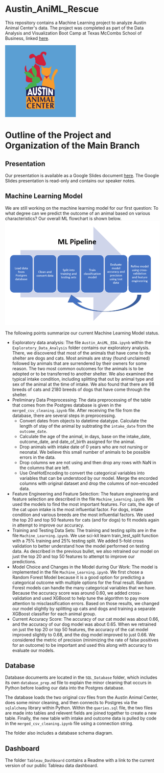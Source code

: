 # Austin_AniML_Rescue
This repository contains a Machine Learning project to analyze Austin Animal Center's data. The project was completed as part of the Data Analysis and Visualization Boot Camp at Texas McCombs School of Business, linked [here](https://techbootcamps.utexas.edu/data/).

![AAC_graphic](https://github.com/ilaha/Austin_AniML_Rescue/blob/main/Images/AAC_graphic.PNG)


# Outline of the Project and Organization of the Main Branch

## Presentation
Our presentation is available as a Google Slides document [here](https://docs.google.com/presentation/d/120N6hRfooHchPLMDeCw5GEKs5dT-I0a_T48jhp-UGSE/edit?usp=sharing). The Google Slides presentation is read-only and contains our speaker notes.  


## Machine Learning Model
We are still working on the machine learning model for our first question: To what degree can we predict the outcome of an animal based on various characteristics? Our overall ML flowchart is shown below.
![Machine_Learning_Flowchart](https://github.com/ilaha/Austin_AniML_Rescue/blob/main/Images/MachineLearning_Pipeline.png)

The following points summarize our current Machine Learning Model status.
- Exploratory data analysis: The file `Austin_AniML_EDA.ipynb` within the `Exploratory_Data_Analysis` folder contains our exploratory analysis. There, we discovered that most of the animals that have come to the shelter are dogs and cats. Most animals are stray (found unclaimed) followed by animals that are surrendered by their owners for some reason. The two most common outcomes for the animals is to be adopted or to be transferred to another shelter. We also examined the typical intake condition, including splitting that out by animal type and sex of the animal at the time of intake. We also found that there are 98 breeds of cats and 2180 breeds of dogs that have come through the shelter.
- Preliminary Data Preprocessing: The data preprocessing of the table that comes from the Postgres database is given in the `merged_csv_cleaning.ipynb` file. After receiving the file from the database, there are several steps in preprocessing.
  - Convert dates from objects to datetime datatype. Calculate the length of stay of the animal by subtrating the `intake_date` from the `outcome_date`. 
  - Calculate the age of the animal, in days, base on the intake_date, outcome_date, and date_of_birth assigned for the animal. 
  - Drop animals with intake date of 0 years who are not nursing or neonatal. We believe this small number of animals to be possible errors in the data.
  - Drop columns we are not using and then drop any rows with NaN in the columns that are left.
  - Use OneHotEncoding to convert the categorical variables into variables that can be understood by our model. Merge the encorded columns with original dataset and drop the columns of non-encoded data.
- Feature Engineering and Feature Selection: The feature engineering and feature selection are described in the file `Machine_Learning.ipynb`. We used the models to find the most important features. For cats, the age of the cat upon intake is the most influential factor. For dogs, intake condition and various breeds are the most influential factors. We used the top 20 and top 50 features for cats (and for dogs) to fit models again in attempt to improve our accuracy.
- Training and Testing Data Sets: The training and testing splits are in the file `Machine_Learning.ipynb`. We use sci-kit learn train_test_split function with a 75% training and 25% testing split. We added 5-fold cross validation to better understand how the model performed on testing data. As described in the previous bullet, we also retrained our model on just the top 20 and top 50 features to attempt to improve our predictions.
- Model Choice and Changes in the Model during Our Work: The model is implemented in the file `Machine_Learning.ipynb`. We first chose a Random Forest Model because it is a good option for predicting a categorical outcome with multiple options for the final result. Random Forest models can handle the many categorical variables that we have. Because the accuracy score was around 0.60, we added cross-validation and used XGBoost to help tune the algorithm to pay more attention to misclassification errors. Based on those results, we changed our model slightly by splitting up cats and dogs and training a separate XGBoost classifier for each animal group. 
- Current Accuracy Score: The accuracy of our cat model was about 0.66, and the accuracy of our dog model was about 0.65. When we retrained on just the top 20 or top 50 features, the accuracy of the cat model improved slightly to 0.68, and the dog model improved to just 0.66. We considered the metric of precision (minimizing the rate of false positives for an outcome) to be important and used this along with accuracy to evaluate our models.  


## Database
Database documents are located in the `SQL_Database` folder, which includes its own `database_prep.md` file to explain the minor cleaning that occurs in Python before loading our data into the Postgres database. 

The database loads the two original csv files from the Austin Animal Center, does some minor cleaning, and then connects to Postgres via the `sqlalchemy` library within Python. Within the `queries.sql` file, the two files are made into tables and relevent fields are joined together to create a new table. Finally, the new table with intake and outcome data is pulled by code in the `merged_csv_cleaning.ipynb` file using a connection string.

The folder also includes a database schema diagram.



## Dashboard
The folder `Tableau_Dashboard` contains a Readme with a link to the current version of our public Tableau data dashboard. 



